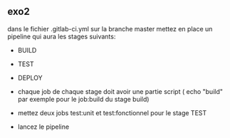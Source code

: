 ## exo2
dans le fichier .gitlab-ci.yml sur la branche master mettez en place  un pipeline qui aura les stages suivants:
- BUILD
- TEST
- DEPLOY

- chaque job de chaque stage  doit avoir une partie script ( echo "build" par exemple pour le job:build du stage build)
- mettez deux jobs test:unit et test:fonctionnel  pour le stage TEST 
- lancez le pipeline 
